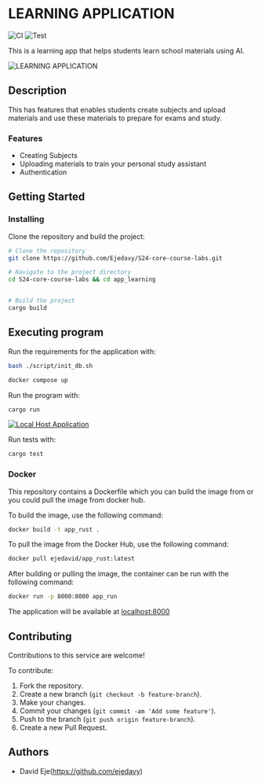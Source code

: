 # LEARNING APPLICATION
![CI](https://github.com/Ejedavy/S24-core-course-labs/actions/workflows/ci.yaml/badge.svg)
![Test](https://github.com/Ejedavy/S24-core-course-labs/actions/workflows/test.yaml/badge.svg)


This is a learning app that helps students learn school materials using AI.

<!-- Badges -->


![LEARNING APPLICATION](https://www.managedoutsource.com/wp-content/uploads/2023/06/artificial-intelligence-is-transforming-the-education-industry.jpg)

## Description

This has features that enables students create subjects and upload materials and use these materials to prepare for exams and study.

### Features

- Creating Subjects
- Uploading materials to train your personal study assistant
- Authentication

## Getting Started

### Installing

Clone the repository and build the project:

```bash
# Clone the repository
git clone https://github.com/Ejedavy/S24-core-course-labs.git

# Navigate to the project directory
cd S24-core-course-labs && cd app_learning


# Build the project
cargo build
```

## Executing program

Run the requirements for the application with:
```bash
bash ./script/init_db.sh

docker compose up
```

Run the program with:

```bash
cargo run
```

[![Local Host Application](https://i.postimg.cc/3N7xYPhg/image.png)](https://postimg.cc/k61myYB4)

Run tests with:

```bash
cargo test
```


### Docker

This repository contains a Dockerfile which you can build the image from or you could pull the image from docker hub.

To build the image, use the following command:

```bash
docker build -t app_rust .
```

To pull the image from the Docker Hub, use the following command:

```bash
docker pull ejedavid/app_rust:latest
```

After building or pulling the image, the container can be run with the following command:


```bash
docker run -p 8000:8000 app_run
```

The application will be available at [localhost:8000](http://localhost:8000/)


## Contributing

Contributions to this service are welcome!

To contribute:

1. Fork the repository.
2. Create a new branch (`git checkout -b feature-branch`).
3. Make your changes.
4. Commit your changes (`git commit -am 'Add some feature'`).
5. Push to the branch (`git push origin feature-branch`).
6. Create a new Pull Request.

## Authors

- David Eje(https://github.com/ejedavy)

